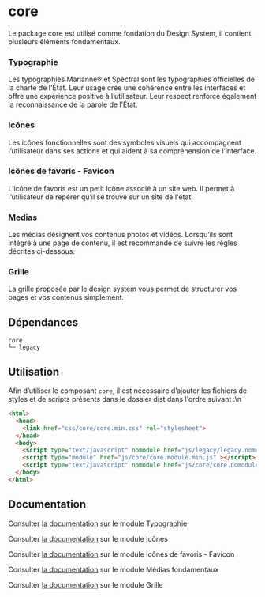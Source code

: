 # core

Le package core est utilisé comme fondation du Design System, il contient plusieurs éléments fondamentaux.

### Typographie

Les typographies Marianne® et Spectral sont les typographies officielles de la charte de l'État. Leur usage crée une cohérence entre les interfaces et offre une expérience positive à l’utilisateur. Leur respect renforce également la reconnaissance de la parole de l’État.

### Icônes

Les icônes fonctionnelles sont des symboles visuels qui accompagnent l’utilisateur dans ses actions et qui aident à sa compréhension de l’interface.

### Icônes de favoris - Favicon

L’icône de favoris est un petit icône associé à un site web. Il permet à l’utilisateur de repérer qu’il se trouve sur un site de l'état.

### Medias

Les médias désignent vos contenus photos et vidéos. Lorsqu’ils sont intégré à une page de contenu, il est recommandé de suivre les règles décrites ci-dessous.

### Grille

La grille proposée par le design system vous permet de structurer vos pages et vos contenus simplement.


## Dépendances
```shell
core
└─ legacy
```

## Utilisation
Afin d’utiliser le composant `core`, il est nécessaire d’ajouter les fichiers de styles et de scripts présents dans le dossier dist dans l'ordre suivant :\n
```html
<html>
  <head>
    <link href="css/core/core.min.css" rel="stylesheet">
  </head>
  <body>
    <script type="text/javascript" nomodule href="js/legacy/legacy.nomodule.min.js" ></script>
    <script type="module" href="js/core/core.module.min.js" ></script>
    <script type="text/javascript" nomodule href="js/core/core.nomodule.min.js" ></script>
  </body>
</html>
```

## Documentation

Consulter [la documentation](https://www.systeme-de-design.gouv.fr/elements-d-interface/fondamentaux-de-l-identite-de-l-etat/typographie/) sur le module Typographie

Consulter [la documentation](https://www.systeme-de-design.gouv.fr/elements-d-interface/fondamentaux-techniques/icones) sur le module Icônes

Consulter [la documentation](https://www.systeme-de-design.gouv.fr/elements-d-interface/fondamentaux-techniques/icone-de-favoris) sur le module Icônes de favoris - Favicon

Consulter [la documentation](https://www.systeme-de-design.gouv.fr/elements-d-interface/fondamentaux-techniques/medias) sur le module Médias fondamentaux

Consulter [la documentation](https://www.systeme-de-design.gouv.fr/elements-d-interface/fondamentaux-techniques/grille-et-points-de-rupture) sur le module Grille
